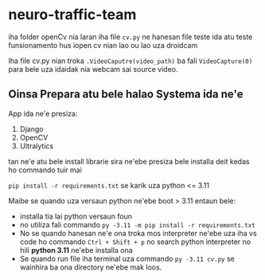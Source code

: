 ﻿# neuro-traffic-team

iha folder openCv nia laran iha file `cv.py` ne hanesan file teste ida atu teste funsionamento hus iopen cv nian lao ou lao uza droidcam

Iha file cv.py nian troka  ``.VideoCaputre(video_path)`` ba fali ``VideoCapture(0)`` para bele uza idaidak nia webcam sai source video.

## Oinsa Prepara atu bele halao Systema ida ne'e

App ida ne'e presiza:
1. Django
2. OpenCV
3. Ultralytics

tan ne'e atu bele install librarie sira ne'ebe presiza bele installa deit kedas ho commando tuir mai

``pip install -r requirements.txt`` se karik uza python <= 3.11

Maibe se quando uza versaun python ne'ebe boot > 3.11 entaun bele:
- installa tia lai python versaun foun
- no utiliza fali commando ``py -3.11 -m pip install -r requirements.txt``
- No se quando hanesan ne'e ona troka mos interpreter ne'ebe uza iha vs code ho commando ``Ctrl + Shift + p`` no search python interpreter no hili **python 3.11** ne'ebe installa ona
- Se quando run file iha terminal uza commando ``py -3.11 cv.py`` se wainhira ba ona directory ne'ebe mak loos.

